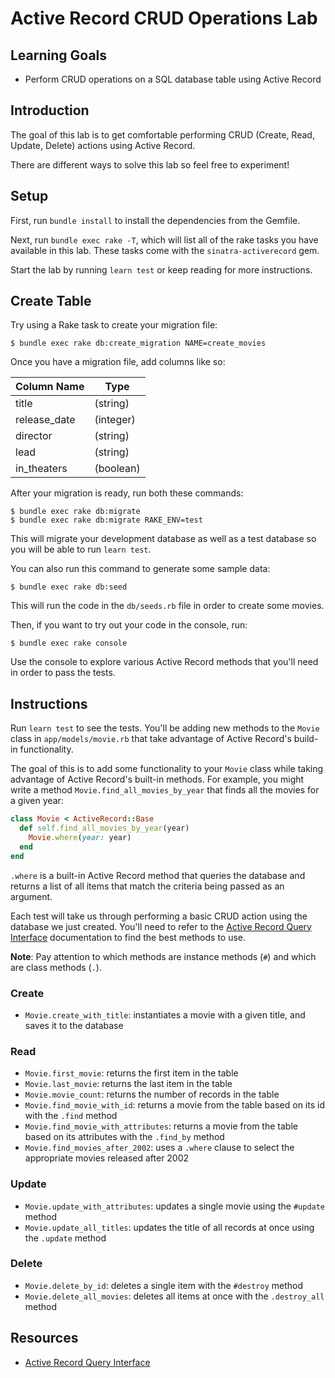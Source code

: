 # Active Record CRUD Operations Lab

## Learning Goals

- Perform CRUD operations on a SQL database table using Active Record

## Introduction

The goal of this lab is to get comfortable performing CRUD (Create, Read,
Update, Delete) actions using Active Record.

There are different ways to solve this lab so feel free to experiment!

## Setup

First, run `bundle install` to install the dependencies from the Gemfile.

Next, run `bundle exec rake -T`, which will list all of the rake tasks you have
available in this lab. These tasks come with the `sinatra-activerecord` gem.

Start the lab by running `learn test` or keep reading for more instructions.

## Create Table

Try using a Rake task to create your migration file:

```console
$ bundle exec rake db:create_migration NAME=create_movies
```

Once you have a migration file, add columns like so:

| Column Name  | Type      |
| ------------ | --------- |
| title        | (string)  |
| release_date | (integer) |
| director     | (string)  |
| lead         | (string)  |
| in_theaters  | (boolean) |

After your migration is ready, run both these commands:

```console
$ bundle exec rake db:migrate
$ bundle exec rake db:migrate RAKE_ENV=test
```

This will migrate your development database as well as a test database so you
will be able to run `learn test`.

You can also run this command to generate some sample data:

```console
$ bundle exec rake db:seed
```

This will run the code in the `db/seeds.rb` file in order to create some movies.

Then, if you want to try out your code in the console, run:

```console
$ bundle exec rake console
```

Use the console to explore various Active Record methods that you'll need in
order to pass the tests.

## Instructions

Run `learn test` to see the tests. You'll be adding new methods to the `Movie`
class in `app/models/movie.rb` that take advantage of Active Record's build-in
functionality.

The goal of this is to add some functionality to your `Movie` class while taking
advantage of Active Record's built-in methods. For example, you might write a
method `Movie.find_all_movies_by_year` that finds all the movies for a given
year:

```rb
class Movie < ActiveRecord::Base
  def self.find_all_movies_by_year(year)
    Movie.where(year: year)
  end
end
```

`.where` is a built-in Active Record method that queries the database and
returns a list of all items that match the criteria being passed as an argument.

Each test will take us through performing a basic CRUD action using the database
we just created. You'll need to refer to the [Active Record Query
Interface][querying] documentation to find the best methods to use.

**Note**: Pay attention to which methods are instance methods (`#`) and which
are class methods (`.`).

### Create

- `Movie.create_with_title`: instantiates a movie with a given title, and saves
  it to the database

### Read

- `Movie.first_movie`: returns the first item in the table
- `Movie.last_movie`: returns the last item in the table
- `Movie.movie_count`: returns the number of records in the table
- `Movie.find_movie_with_id`: returns a movie from the table based on its id
  with the `.find` method
- `Movie.find_movie_with_attributes`: returns a movie from the table based on
  its attributes with the `.find_by` method
- `Movie.find_movies_after_2002`: uses a `.where` clause to select the
  appropriate movies released after 2002

### Update

- `Movie.update_with_attributes`: updates a single movie using the `#update`
  method
- `Movie.update_all_titles`: updates the title of all records at once using the
  `.update` method

### Delete

- `Movie.delete_by_id`: deletes a single item with the `#destroy` method
- `Movie.delete_all_movies`: deletes all items at once with the `.destroy_all`
  method

## Resources

- [Active Record Query Interface][querying]

[querying]: https://guides.rubyonrails.org/active_record_querying.html
